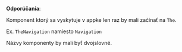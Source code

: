 **Odporúčania**: 

Komponent ktorý sa vyskytuje v appke len raz by mali začínať na `The`.

Ex. `TheNavigation` namiesto `Navigation`

Názvy komponenty by mali byť dvojslovné.